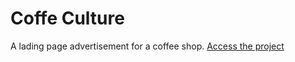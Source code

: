 # Coffe Culture
 A lading page advertisement for a coffee shop. 
<a href="https://marclipe.github.io/Coffe-Culture/index" target="_blank">Access the project</a>
